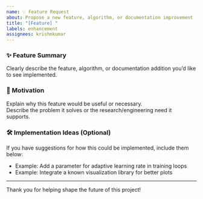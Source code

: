 ```yaml
---
name: 💡 Feature Request
about: Propose a new feature, algorithm, or documentation improvement
title: "[Feature] "
labels: enhancement
assignees: krishmkumar
---
```


### ✨ Feature Summary

Clearly describe the feature, algorithm, or documentation addition you’d like to see implemented.

### 📌 Motivation

Explain why this feature would be useful or necessary.  
Describe the problem it solves or the research/engineering need it supports.

### 🛠️ Implementation Ideas (Optional)

If you have suggestions for how this could be implemented, include them below:
- Example: Add a parameter for adaptive learning rate in training loops
- Example: Integrate a known visualization library for better plots

---

Thank you for helping shape the future of this project!
